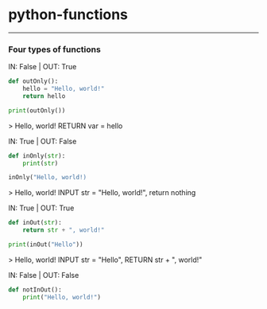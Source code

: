 # python-functions
---
### Four types of functions
IN: False | OUT: True
```python
def outOnly():
    hello = "Hello, world!" 
    return hello

print(outOnly())
```
\> Hello, world!
RETURN var = hello

IN: True | OUT: False
```python
def inOnly(str):
    print(str)

inOnly("Hello, world!)
```
\> Hello, world!
INPUT str = "Hello, world!", return nothing

IN: True | OUT: True
```python
def inOut(str):
    return str + ", world!"

print(inOut("Hello"))
```
\> Hello, world!
INPUT str = "Hello", RETURN str + ", world!"

IN: False | OUT: False
```python
def notInOut():
    print("Hello, world!")
```
